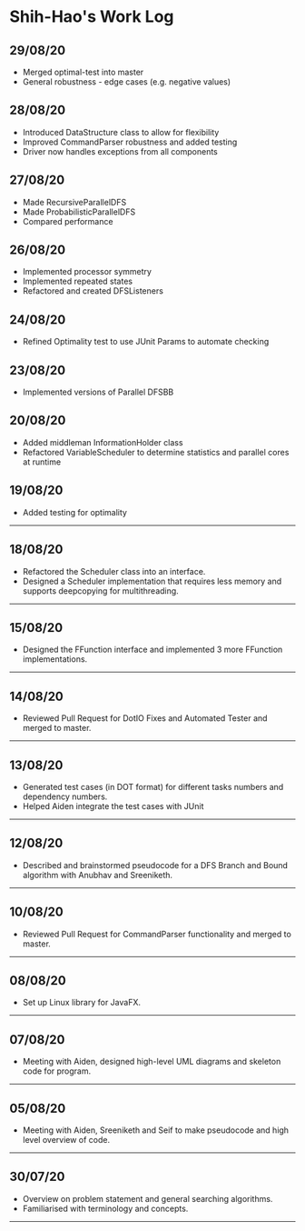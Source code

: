 # Shih-Hao's Work Log

## 29/08/20

-   Merged optimal-test into master
-   General robustness - edge cases (e.g. negative values)

## 28/08/20

-   Introduced DataStructure class to allow for flexibility
-   Improved CommandParser robustness and added testing
-   Driver now handles exceptions from all components

## 27/08/20

-   Made RecursiveParallelDFS
-   Made ProbabilisticParallelDFS
-   Compared performance

## 26/08/20

-   Implemented processor symmetry
-   Implemented repeated states
-   Refactored and created DFSListeners

## 24/08/20

-   Refined Optimality test to use JUnit Params to automate checking

## 23/08/20

-   Implemented versions of Parallel DFSBB

## 20/08/20

-   Added middleman InformationHolder class
-   Refactored VariableScheduler to determine statistics and parallel cores at runtime

## 19/08/20

-   Added testing for optimality

---

## 18/08/20

-   Refactored the Scheduler class into an interface.
-   Designed a Scheduler implementation that requires less memory and supports deepcopying for multithreading.

---

## 15/08/20

-   Designed the FFunction interface and implemented 3 more FFunction implementations.

---

## 14/08/20

-   Reviewed Pull Request for DotIO Fixes and Automated Tester and merged to master.

---

## 13/08/20

-   Generated test cases (in DOT format) for different tasks numbers and dependency numbers.
-   Helped Aiden integrate the test cases with JUnit

---

## 12/08/20

-   Described and brainstormed pseudocode for a DFS Branch and Bound algorithm with Anubhav and Sreeniketh.

---

## 10/08/20

-   Reviewed Pull Request for CommandParser functionality and merged to master.

---

## 08/08/20

-   Set up Linux library for JavaFX.

---


## 07/08/20

-   Meeting with Aiden, designed high-level UML diagrams and skeleton code for program.

---

## 05/08/20

-   Meeting with Aiden, Sreeniketh and Seif to make pseudocode and high level overview of code.

---

## 30/07/20

-   Overview on problem statement and general searching algorithms. 
-   Familiarised with terminology and concepts.

---
